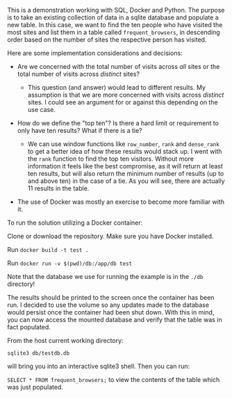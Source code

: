 This is a demonstration working with SQL, Docker and Python. The purpose is to take an existing collection of data in a sqlite database and populate a new table. In this case, we want to find the ten people who have visited the most sites and list them in a table called `frequent_browsers`, in descending order based on the number of sites the respective person has visited.

Here are some implementation considerations and decisions:
- Are we concerned with the total number of visits across *all* sites or the total number of visits across *distinct* sites? 
    - This question (and answer) would lead to different results. My assumption is that we are more concerned with visits across *distinct* sites. I could see an argument for or against this depending on the use case. 

- How do we define the "top ten"? Is there a hard limit or requirement to only have ten results? What if there is a tie?
    - We can use window functions like `row_number`, `rank` and `dense_rank` to get a better idea of how these results would stack up. I went with the `rank` function to find the top ten visitors. Without more information it feels like the best compromise, as it will return at least ten results, but will also return the minimum number of results (up to and above ten) in the case of a tie. As you will see, there are actually 11 results in the table.

- The use of Docker was mostly an exercise to become more familiar with it. 

To run the solution utilizing a Docker container:

Clone or download the repository. Make sure you have Docker installed.

Run `docker build -t test .`

Run `docker run -v $(pwd)/db:/app/db test`

Note that the database we use for running the example is in the `./db` directory!

The results should be printed to the screen once the container has been run. I decided to use the volume so any updates made to the database would persist once the container had been shut down. With this in mind, you can now access the mounted database and verify that the table was in fact populated.

From the host current working directory:

`sqlite3 db/testdb.db`

will bring you into an interactive sqlite3 shell. Then you can run:

`SELECT * FROM frequent_browsers;` to view the contents of the table which was just populated.